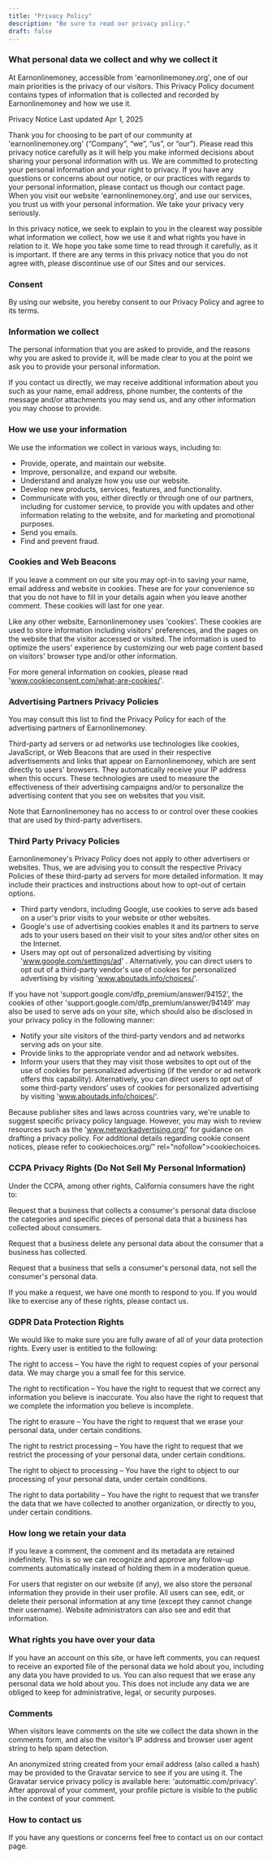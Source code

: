 ```yaml
---
title: "Privacy Policy"
description: "Be sure to read our privacy policy."
draft: false
---
```


### What personal data we collect and why we collect it

At Earnonlinemoney, accessible from 'earnonlinemoney.org', one of our main priorities is the privacy of our visitors. This Privacy Policy document contains types of information that is collected and recorded by Earnonlinemoney and how we use it.

Privacy Notice Last updated Apr 1, 2025

Thank you for choosing to be part of our community at 'earnonlinemoney.org' (“Company”, “we”, “us”, or “our”). Please read this privacy notice carefully as it will help you make informed decisions about sharing your personal information with us. We are committed to protecting your personal information and your right to privacy. If you have any questions or concerns about our notice, or our practices with regards to your personal information, please contact us though our contact page. When you visit our website 'earnonlinemoney.org', and use our services, you trust us with your personal information. We take your privacy very seriously.

In this privacy notice, we seek to explain to you in the clearest way possible what information we collect, how we use it and what rights you have in relation to it. We hope you take some time to read through it carefully, as it is important. If there are any terms in this privacy notice that you do not agree with, please discontinue use of our Sites and our services.

### Consent

By using our website, you hereby consent to our Privacy Policy and agree to its terms.

### Information we collect

The personal information that you are asked to provide, and the reasons why you are asked to provide it, will be made clear to you at the point we ask you to provide your personal information.

If you contact us directly, we may receive additional information about you such as your name, email address, phone number, the contents of the message and/or attachments you may send us, and any other information you may choose to provide.

### How we use your information

We use the information we collect in various ways, including to:

- Provide, operate, and maintain our website.
- Improve, personalize, and expand our website.
- Understand and analyze how you use our website.
- Develop new products, services, features, and functionality.
- Communicate with you, either directly or through one of our partners, including for customer service, to provide you with updates and other information relating to the website, and for marketing and promotional purposes.
- Send you emails.
- Find and prevent fraud.

### Cookies and Web Beacons

If you leave a comment on our site you may opt-in to saving your name, email address and website in cookies. These are for your convenience so that you do not have to fill in your details again when you leave another comment. These cookies will last for one year.

Like any other website, Earnonlinemoney uses 'cookies'. These cookies are used to store information including visitors' preferences, and the pages on the website that the visitor accessed or visited. The information is used to optimize the users' experience by customizing our web page content based on visitors' browser type and/or other information.

For more general information on cookies, please read 'www.cookieconsent.com/what-are-cookies/'.

### Advertising Partners Privacy Policies

You may consult this list to find the Privacy Policy for each of the advertising partners of Earnonlinemoney.

Third-party ad servers or ad networks use technologies like cookies, JavaScript, or Web Beacons that are used in their respective advertisements and links that appear on Earnonlinemoney, which are sent directly to users' browsers. They automatically receive your IP address when this occurs. These technologies are used to measure the effectiveness of their advertising campaigns and/or to personalize the advertising content that you see on websites that you visit.

Note that Earnonlinemoney has no access to or control over these cookies that are used by third-party advertisers.

### Third Party Privacy Policies

Earnonlinemoney's Privacy Policy does not apply to other advertisers or websites. Thus, we are advising you to consult the respective Privacy Policies of these third-party ad servers for more detailed information. It may include their practices and instructions about how to opt-out of certain options.

- Third party vendors, including Google, use cookies to serve ads based on a user's prior visits to your website or other websites.
- Google's use of advertising cookies enables it and its partners to serve ads to your users based on their visit to your sites and/or other sites on the Internet.
- Users may opt out of personalized advertising by visiting 'www.google.com/settings/ad' . Alternatively, you can direct users to opt out of a third-party vendor's use of cookies for personalized advertising by visiting 'www.aboutads.info/choices/'.

If you have not 'support.google.com/dfp_premium/answer/94152', the cookies of other 'support.google.com/dfp_premium/answer/94149' may also be used to serve ads on your site, which should also be disclosed in your privacy policy in the following manner:

- Notify your site visitors of the third-party vendors and ad networks serving ads on your site.
- Provide links to the appropriate vendor and ad network websites.
- Inform your users that they may visit those websites to opt out of the use of cookies for personalized advertising (if the vendor or ad network offers this capability). Alternatively, you can direct users to opt out of some third-party vendors’ uses of cookies for personalized advertising by visiting 'www.aboutads.info/choices/'.

Because publisher sites and laws across countries vary, we're unable to suggest specific privacy policy language. However, you may wish to review resources such as the 'www.networkadvertising.org/' for guidance on drafting a privacy policy. For additional details regarding cookie consent notices, please refer to cookiechoices.org/" rel="nofollow">cookiechoices</a>.

### CCPA Privacy Rights (Do Not Sell My Personal Information)

Under the CCPA, among other rights, California consumers have the right to:

Request that a business that collects a consumer's personal data disclose the categories and specific pieces of personal data that a business has collected about consumers.

Request that a business delete any personal data about the consumer that a business has collected.

Request that a business that sells a consumer's personal data, not sell the consumer's personal data.

If you make a request, we have one month to respond to you. If you would like to exercise any of these rights, please contact us.

### GDPR Data Protection Rights

We would like to make sure you are fully aware of all of your data protection rights. Every user is entitled to the following:

The right to access – You have the right to request copies of your personal data. We may charge you a small fee for this service.

The right to rectification – You have the right to request that we correct any information you believe is inaccurate. You also have the right to request that we complete the information you believe is incomplete.

The right to erasure – You have the right to request that we erase your personal data, under certain conditions.

The right to restrict processing – You have the right to request that we restrict the processing of your personal data, under certain conditions.

The right to object to processing – You have the right to object to our processing of your personal data, under certain conditions.

The right to data portability – You have the right to request that we transfer the data that we have collected to another organization, or directly to you, under certain conditions.

### How long we retain your data

If you leave a comment, the comment and its metadata are retained indefinitely. This is so we can recognize and approve any follow-up comments automatically instead of holding them in a moderation queue.

For users that register on our website (if any), we also store the personal information they provide in their user profile. All users can see, edit, or delete their personal information at any time (except they cannot change their username). Website administrators can also see and edit that information.

### What rights you have over your data

If you have an account on this site, or have left comments, you can request to receive an exported file of the personal data we hold about you, including any data you have provided to us. You can also request that we erase any personal data we hold about you. This does not include any data we are obliged to keep for administrative, legal, or security purposes.

### Comments

When visitors leave comments on the site we collect the data shown in the comments form, and also the visitor’s IP address and browser user agent string to help spam detection.

An anonymized string created from your email address (also called a hash) may be provided to the Gravatar service to see if you are using it. The Gravatar service privacy policy is available here: 'automattic.com/privacy'. After approval of your comment, your profile picture is visible to the public in the context of your comment.

### How to contact us

If you have any questions or concerns feel free to contact us on our contact page.
